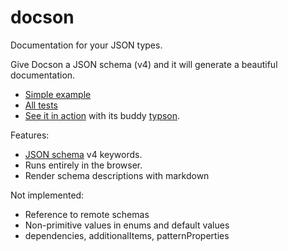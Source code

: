 docson
======

Documentation for your JSON types.

Give Docson a JSON schema (v4) and it will generate a beautiful documentation.

* [Simple example](http://lbovet.github.io/docson/example.html)
* [All tests](http://lbovet.github.io/docson/tests/test.html)
* [See it in action](http://lbovet.github.io/typson-demo/) with its buddy [typson](https://github.com/lbovet/typson).

Features:
* [JSON schema](http://json-schema.org/) v4 keywords.
* Runs entirely in the browser.
* Render schema descriptions with markdown

Not implemented:
* Reference to remote schemas
* Non-primitive values in enums and default values
* dependencies, additionalItems, patternProperties
